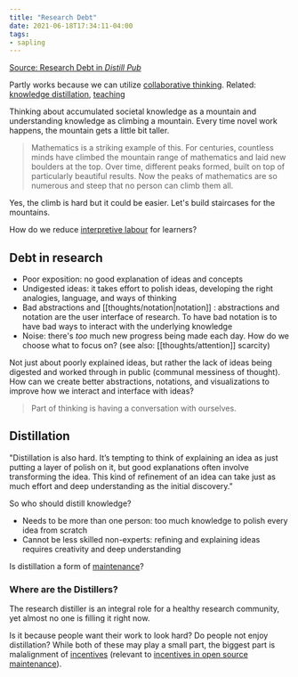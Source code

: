 ```yaml
---
title: "Research Debt"
date: 2021-06-18T17:34:11-04:00
tags:
- sapling
---
```


[Source: Research Debt in *Distill Pub*](https://distill.pub/2017/research-debt/)

Partly works because we can utilize [collaborative thinking](/posts/collaborative-thinking). Related: [knowledge distillation](thoughts/knowledge%20distillation.md), [teaching](thoughts/teaching.md)

Thinking about accumulated societal knowledge as a mountain and understanding knowledge as climbing a mountain. Every time novel work happens, the mountain gets a little bit taller.

> Mathematics is a striking example of this. For centuries, countless minds have climbed the mountain range of mathematics and laid new boulders at the top. Over time, different peaks formed, built on top of particularly beautiful results. Now the peaks of mathematics are so numerous and steep that no person can climb them all.

Yes, the climb is hard but it could be easier. Let's build staircases for the mountains.

How do we reduce [interpretive labour](thoughts/interpretive%20labour.md) for learners?

## Debt in research
* Poor exposition: no good explanation of ideas and concepts
* Undigested ideas: it takes effort to polish ideas, developing the right analogies, language, and ways of thinking
* Bad abstractions and [[thoughts/notation|notation]] : abstractions and notation are the user interface of research. To have bad notation is to have bad ways to interact with the underlying knowledge
* Noise: there's *too* much new progress being made each day. How do we choose what to focus on? (see also: [[thoughts/attention]] scarcity)

Not just about poorly explained ideas, but rather the lack of ideas being digested and worked through in public (communal messiness of thought). How can we create better abstractions, notations, and visualizations to improve how we interact and interface with ideas?

> Part of thinking is having a conversation with ourselves.

## Distillation
"Distillation is also hard. It’s tempting to think of explaining an idea as just putting a layer of polish on it, but good explanations often involve transforming the idea. This kind of refinement of an idea can take just as much effort and deep understanding as the initial discovery."

So who should distill knowledge?
* Needs to be more than one person: too much knowledge to polish every idea from scratch
* Cannot be less skilled non-experts: refining and explaining ideas requires creativity and deep understanding

Is distillation a form of [maintenance](thoughts/creation%20vs%20maintenance.md)?

### Where are the Distillers?
The research distiller is an integral role for a healthy research community, yet almost no one is filling it right now.

Is it because people want their work to look hard? Do people not enjoy distillation? While both of these may play a small part, the biggest part is malalignment of [incentives](thoughts/incentives.md) (relevant to [incentives in open source maintenance](posts/paid-open-source.md)).
